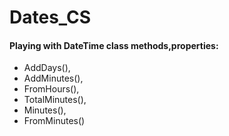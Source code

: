 # Dates_CS

#### Playing with DateTime class methods,properties: 
- AddDays(), 
- AddMinutes(), 
- FromHours(),
- TotalMinutes(), 
- Minutes(), 
- FromMinutes()
